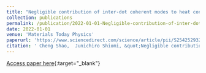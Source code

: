 ```yaml
---
title: "Negligible contribution of inter-dot coherent modes to heat conduction in quantum-dot superlattice"
collection: publications
permalink: /publication/2022-01-01-Negligible-contribution-of-inter-dot-coherent-modes-to-heat-conduction-in-quantum-dot-superlattice
date: 2022-01-01
venue: 'Materials Today Physics'
paperurl: 'https://www.sciencedirect.com/science/article/pii/S2542529321002625'
citation: ' Cheng Shao,  Junichiro Shiomi, &quot;Negligible contribution of inter-dot coherent modes to heat conduction in quantum-dot superlattice.&quot; Materials Today Physics, 2022.'
---
```

[Access paper here](https://www.sciencedirect.com/science/article/pii/S2542529321002625){:target="_blank"}
